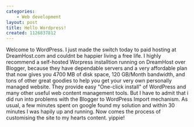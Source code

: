 ```yaml
---
categories:
    - Web development
layout: post
title: Hello Wordpress!
created: 1126837812
---
```

Welcome to WordPress. I just made the switch today to paid hosting at DreamHost.com and couldnt be happier living a free life.  <!--more--> I highly recommend a self-hosted Worpress installtion running on DreamHost over Blogger, because they have dependable servers and a very affordable plan that now gives you 4700 MB of disk space,  120 GB/Month bandwidth, and tons of other great goodies to help you get your very own personally managed website.  They provide easy "One-click install" of WordPress and many other useful web content management tools.  But I have to admit that i did run into problems with the Blogger to WordPress Import mechanism.  As usual, a few minutes spent on google found my solution and within 30 minutes I was hapily up and running.  Now comes the process of customising the site to my hearts content.  yippie!
